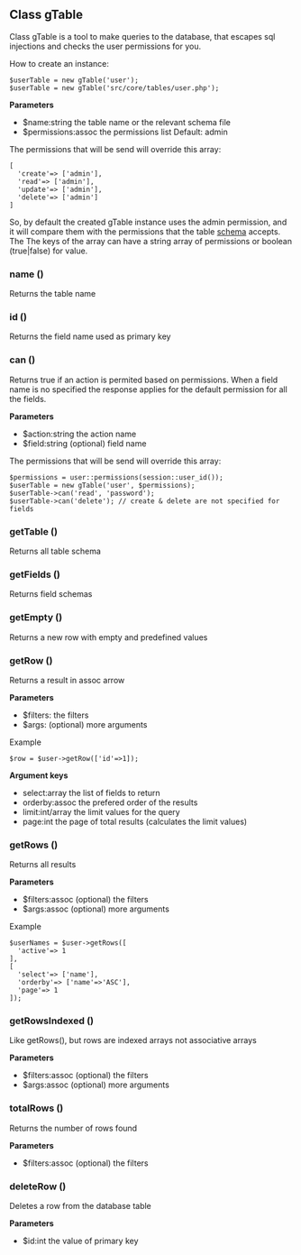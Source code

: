 ## Class gTable

Class gTable is a tool to make queries to the database, that escapes sql injections and checks the user permissions for you.

How to create an instance:
```
$userTable = new gTable('user');
$userTable = new gTable('src/core/tables/user.php');
```

**Parameters**
- $name:string the table name or the relevant schema file
- $permissions:assoc the permissions list Default: admin

The permissions that will be send will override this array:
```
[
  'create'=> ['admin'],
  'read'=> ['admin'],
  'update'=> ['admin'],
  'delete'=> ['admin']
]
```
So, by default the created gTable instance uses the admin permission, and it will compare them with the permissions that the table [schema](schemas.html#table-schema) accepts. The The keys of the array can have a string array of permissions or boolean (true|false) for value.

### name ()
Returns the table name

### id ()
Returns the field name used as primary key

### can ()
Returns true if an action is permited based on permissions. When a field name is no specified the response applies for the default permission for all the fields.

**Parameters**
- $action:string the action name
- $field:string (optional) field name 

The permissions that will be send will override this array:
```
$permissions = user::permissions(session::user_id());
$userTable = new gTable('user', $permissions);
$userTable->can('read', 'password');
$userTable->can('delete'); // create & delete are not specified for fields 
```

### getTable ()
Returns all table schema

### getFields ()
Returns field schemas

### getEmpty ()
Returns a new row with empty and predefined values

### getRow ()
Returns a result in assoc arrow

**Parameters**
- $filters: the filters
- $args: (optional) more arguments

Example
```
$row = $user->getRow(['id'=>1]);
```

**Argument keys**
- select:array the list of fields to return
- orderby:assoc the prefered order of the results
- limit:int/array the limit values for the query
- page:int the page of total results (calculates the limit values)

### getRows ()
Returns all results 

**Parameters**
- $filters:assoc (optional) the filters
- $args:assoc (optional) more arguments

Example
```
$userNames = $user->getRows([
  'active'=> 1
],
[
  'select'=> ['name'],
  'orderby'=> ['name'=>'ASC'],
  'page'=> 1
]);
```

### getRowsIndexed ()
Like getRows(), but rows are indexed arrays not associative arrays 

**Parameters**
- $filters:assoc (optional) the filters
- $args:assoc (optional) more arguments

### totalRows ()
Returns the number of rows found

**Parameters**
- $filters:assoc (optional) the filters

### deleteRow ()
Deletes a row from the database table

**Parameters**
- $id:int the value of primary key
